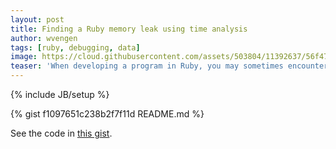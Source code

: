 ```yaml
---
layout: post
title: Finding a Ruby memory leak using time analysis
author: wvengen
tags: [ruby, debugging, data]
image: https://cloud.githubusercontent.com/assets/503804/11392637/56f47762-935b-11e5-8122-a7bfd16cbec8.png
teaser: 'When developing a program in Ruby, you may sometimes encounter a memory leak. For a while now, Ruby has a facility to gather information about what objects are laying around: ObjectSpace.'
---
```

{% include JB/setup %}

{% gist f1097651c238b2f7f11d README.md %}

See the code in [this gist](https://gist.github.com/wvengen/f1097651c238b2f7f11d).

